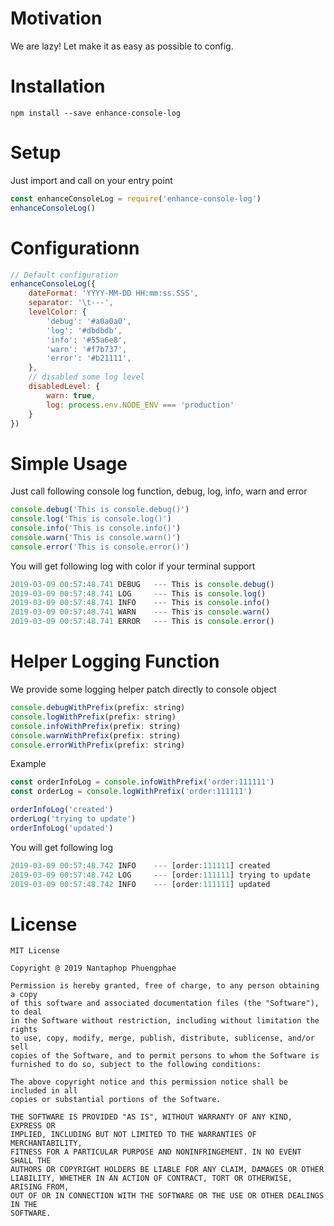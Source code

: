 # Motivation
We are lazy! Let make it as easy as possible to config.

# Installation
```
npm install --save enhance-console-log
```

# Setup
Just import and call on your entry point
```javascript
const enhanceConsoleLog = require('enhance-console-log')
enhanceConsoleLog()
```

# Configurationn
```javascript
// Default configuration
enhanceConsoleLog({
    dateFormat: 'YYYY-MM-DD HH:mm:ss.SSS',
    separator: '\t---',
    levelColor: {
        'debug': '#a0a0a0', 
        'log': '#dbdbdb', 
        'info': '#55a6e8', 
        'warn': '#f7b737',
        'error': '#b21111', 
    },
    // disabled some log level
    disabledLevel: {
        warn: true,
        log: process.env.NODE_ENV === 'production'
    }
})
```

# Simple Usage
Just call following console log function, debug, log, info, warn and error
```javascript
console.debug('This is console.debug()')
console.log('This is console.log()')
console.info('This is console.info()')
console.warn('This is console.warn()')
console.error('This is console.error()')
```
You will get following log with color if your terminal support
```javascript
2019-03-09 00:57:48.741 DEBUG   --- This is console.debug()
2019-03-09 00:57:48.741 LOG     --- This is console.log()
2019-03-09 00:57:48.741 INFO    --- This is console.info()
2019-03-09 00:57:48.741 WARN    --- This is console.warn()
2019-03-09 00:57:48.741 ERROR   --- This is console.error()
```
# Helper Logging Function
We provide some logging helper patch directly to console object
```javascript
console.debugWithPrefix(prefix: string)
console.logWithPrefix(prefix: string)
console.infoWithPrefix(prefix: string)
console.warnWithPrefix(prefix: string)
console.errorWithPrefix(prefix: string)
```
Example
```javascript
const orderInfoLog = console.infoWithPrefix('order:111111')
const orderLog = console.logWithPrefix('order:111111')

orderInfoLog('created')
orderLog('trying to update')
orderInfoLog('updated')
```
You will get following log
```javascript
2019-03-09 00:57:48.742 INFO    --- [order:111111] created
2019-03-09 00:57:48.742 LOG     --- [order:111111] trying to update
2019-03-09 00:57:48.742 INFO    --- [order:111111] updated
```

# License
```
MIT License

Copyright @ 2019 Nantaphop Phuengphae

Permission is hereby granted, free of charge, to any person obtaining a copy
of this software and associated documentation files (the "Software"), to deal
in the Software without restriction, including without limitation the rights
to use, copy, modify, merge, publish, distribute, sublicense, and/or sell
copies of the Software, and to permit persons to whom the Software is
furnished to do so, subject to the following conditions:

The above copyright notice and this permission notice shall be included in all
copies or substantial portions of the Software.

THE SOFTWARE IS PROVIDED "AS IS", WITHOUT WARRANTY OF ANY KIND, EXPRESS OR
IMPLIED, INCLUDING BUT NOT LIMITED TO THE WARRANTIES OF MERCHANTABILITY,
FITNESS FOR A PARTICULAR PURPOSE AND NONINFRINGEMENT. IN NO EVENT SHALL THE
AUTHORS OR COPYRIGHT HOLDERS BE LIABLE FOR ANY CLAIM, DAMAGES OR OTHER
LIABILITY, WHETHER IN AN ACTION OF CONTRACT, TORT OR OTHERWISE, ARISING FROM,
OUT OF OR IN CONNECTION WITH THE SOFTWARE OR THE USE OR OTHER DEALINGS IN THE
SOFTWARE.
```
